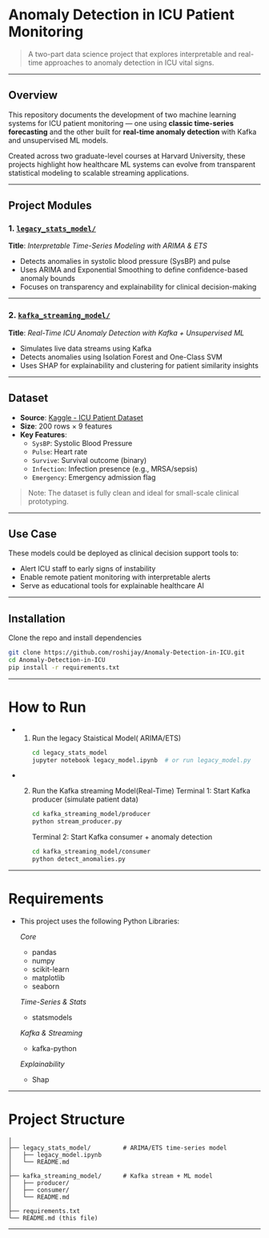 # Anomaly Detection in ICU Patient Monitoring

> A two-part data science project that explores interpretable and real-time approaches to anomaly detection in ICU vital signs.

---

## Overview

This repository documents the development of two machine learning systems for ICU patient monitoring — one using **classic time-series forecasting** and the other built for **real-time anomaly detection** with Kafka and unsupervised ML models.

Created across two graduate-level courses at Harvard University, these projects highlight how healthcare ML systems can evolve from transparent statistical modeling to scalable streaming applications.

---

##  Project Modules

### 1. [`legacy_stats_model/`](./legacy_stats_model/)
**Title**: _Interpretable Time-Series Modeling with ARIMA & ETS_

- Detects anomalies in systolic blood pressure (SysBP) and pulse
- Uses ARIMA and Exponential Smoothing to define confidence-based anomaly bounds
- Focuses on transparency and explainability for clinical decision-making


---

### 2. [`kafka_streaming_model/`](./kafka_streaming_model/)
**Title**: _Real-Time ICU Anomaly Detection with Kafka + Unsupervised ML_

- Simulates live data streams using Kafka
- Detects anomalies using Isolation Forest and One-Class SVM
- Uses SHAP for explainability and clustering for patient similarity insights

---

## Dataset

- **Source**: [Kaggle - ICU Patient Dataset](https://www.kaggle.com/datasets/ukveteran/icu-patients)
- **Size**: 200 rows × 9 features
- **Key Features**:
  - `SysBP`: Systolic Blood Pressure
  - `Pulse`: Heart rate
  - `Survive`: Survival outcome (binary)
  - `Infection`: Infection presence (e.g., MRSA/sepsis)
  - `Emergency`: Emergency admission flag

> Note: The dataset is fully clean and ideal for small-scale clinical prototyping.

---

## Use Case

These models could be deployed as clinical decision support tools to:
- Alert ICU staff to early signs of instability
- Enable remote patient monitoring with interpretable alerts
- Serve as educational tools for explainable healthcare AI

---
## Installation 
Clone the repo and install dependencies 
```bash
git clone https://github.com/roshijay/Anomaly-Detection-in-ICU.git
cd Anomaly-Detection-in-ICU
pip install -r requirements.txt
```
---
# How to Run 
- 1. Run the legacy Staistical Model( ARIMA/ETS)
     ```bash
     cd legacy_stats_model
     jupyter notebook legacy_model.ipynb  # or run legacy_model.py
     ```

- 2. Run the Kafka streaming Model(Real-Time)
     Terminal 1: Start Kafka producer (simulate patient data)
     ```bash 
     cd kafka_streaming_model/producer
     python stream_producer.py
     ```

     Terminal 2: Start Kafka consumer + anomaly detection
     ```bash 
     cd kafka_streaming_model/consumer
     python detect_anomalies.py
     ```

---
# Requirements 
- This project uses the following Python Libraries:

  *Core* 
  - pandas
  - numpy
  - scikit-learn
  - matplotlib
  - seaborn

  *Time-Series & Stats*
  - statsmodels

  *Kafka & Streaming*
  - kafka-python

  *Explainability*
  - Shap

---

# Project Structure 
```Anomaly-Detection-in-ICU/
│
├── legacy_stats_model/         # ARIMA/ETS time-series model
│   ├── legacy_model.ipynb
│   └── README.md
│
├── kafka_streaming_model/      # Kafka stream + ML model
│   ├── producer/
│   ├── consumer/
│   └── README.md
│
├── requirements.txt
└── README.md (this file)
```
---



  
